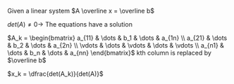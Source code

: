 Given a linear system $A \overline x = \overline b$

$det(A) \neq 0 \to$ The equations have a solution

$A_k = \begin{bmatrix} a_{11} & \dots & b_1 & \dots & a_{1n} \\ a_{21} & \dots & b_2 & \dots & a_{2n} \\ \vdots & \dots & \vdots & \dots & \vdots \\ a_{n1} & \dots & b_n & \dots & a_{nn} \end{bmatrix}$
kth column is replaced by $\overline b$

$x_k = \dfrac{det(A_k)}{det(A)}$
